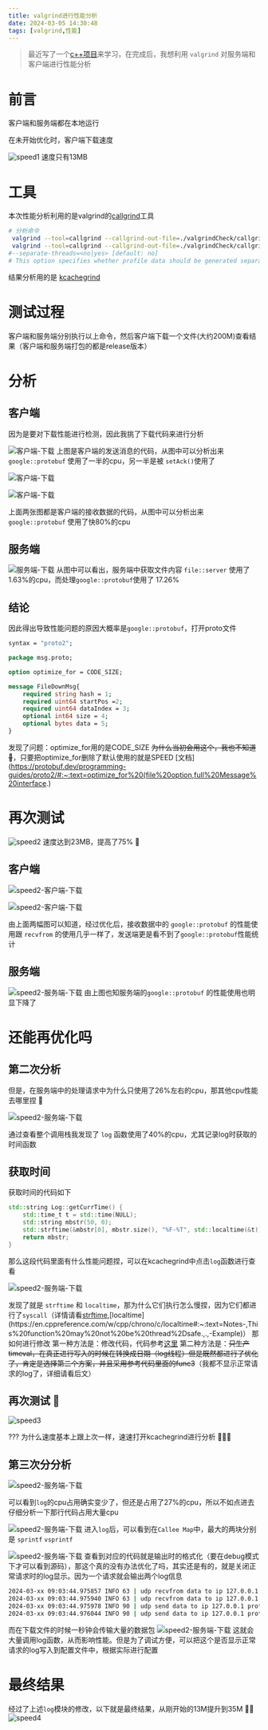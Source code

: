 ```yaml
---
title: valgrind进行性能分析
date: 2024-03-05 14:30:48
tags: [valgrind,性能]
---
```


> 最近写了一个[c++项目](https://github.com/kehaha-5/udp-transfiler)来学习，在完成后，我想利用 `valgrind` 对服务端和客户端进行性能分析

# 前言

客户端和服务端都在本地运行

在未开始优化时，客户端下载速度

![speed1](./speed1.png)
速度只有13MB


# 工具

本次性能分析利用的是valgrind的[callgrind](https://valgrind.org/docs/manual/cl-manual.html#cl-manual.options)工具
```bash
# 分析命令
 valgrind --tool=callgrind --callgrind-out-file=./valgrindCheck/callgrind/client --separate-threads=yes ./build/TRANFILER_CLIENT #客户端
 valgrind --tool=callgrind --callgrind-out-file=./valgrindCheck/callgrind/server --separate-threads=yes ./build/TRANFILER_SERVER #服务端
#--separate-threads=<no|yes> [default: no]
# This option specifies whether profile data should be generated separately for every thread. If yes, the file names get "-threadID" appended.
```
结果分析用的是 [kcachegrind](https://kcachegrind.github.io)

# 测试过程
客户端和服务端分别执行以上命令，然后客户端下载一个文件(大约200M)查看结果（客户端和服务端打包的都是release版本）

# 分析

## 客户端
因为是要对下载性能进行检测，因此我挑了下载代码来进行分析

![客户端-下载](./speed1-client-analysis-sendMsg.png)
上图是客户端的发送消息的代码，从图中可以分析出来 `google::protobuf` 使用了一半的cpu，另一半是被 `setAck()`使用了

![客户端-下载](./speed1-client-analysis-recv.png)

![客户端-下载](./speed1-client-analysis-recv2.png)

上面两张图都是客户端的接收数据的代码，从图中可以分析出来 `google::protobuf` 使用了快80%的cpu 

## 服务端
![服务端-下载](./speed1-server-analysis-1.png)
从图中可以看出，服务端中获取文件内容 `file::server` 使用了1.63%的cpu，而处理`google::protobuf`使用了 17.26%

## 结论
因此得出导致性能问题的原因大概率是`google::protobuf`，打开proto文件
```proto
syntax = "proto2";

package msg.proto;

option optimize_for = CODE_SIZE;

message FileDownMsg{
    required string hash = 1;
    required uint64 startPos =2;
    required uint64 dataIndex = 3;
    optional int64 size = 4;
    optional bytes data = 5;
}
```
发现了问题：optimize_for用的是CODE_SIZE ~~为什么当初会用这个，我也不知道🤡~~，只要把optimize_for删除了默认使用的就是SPEED [文档](https://protobuf.dev/programming-guides/proto2/#:~:text=optimize_for%20(file%20option,full%20Message%20interface.)

# 再次测试
![speed2](./speed2.png)
速度达到23MB，提高了75% 🤞

## 客户端
![speed2-客户端-下载](./speed2-client-recv.png)

![speed2-客户端-下载](./speed2-client-sendMsg.png)

由上面两幅图可以知道，经过优化后，接收数据中的 `google::protobuf` 的性能使用跟 `recvfrom` 的使用几乎一样了，发送端更是看不到了`google::protobuf`性能统计

## 服务端
![speed2-服务端-下载](./speed2-server-analysis-1.png)
由上图也知服务端的`google::protobuf` 的性能使用也明显下降了

# 还能再优化吗

## 第二次分析
但是，在服务端中的处理请求中为什么只使用了26%左右的cpu，那其他cpu性能去哪里捏 🤔

![speed2-服务端-下载](./speed2-server-analysis-2.png)

通过查看整个调用栈我发现了 `log` 函数使用了40%的cpu，尤其记录log时获取的时间函数

## 获取时间
获取时间的代码如下
```cpp
std::string Log::getCurrTime() {
    std::time_t t = std::time(NULL);
    std::string mbstr(50, 0);
    std::strftime(&mbstr[0], mbstr.size(), "%F-%T", std::localtime(&t));
    return mbstr;
}
```
那么这段代码里面有什么性能问题捏，可以在kcachegrind中点击`log`函数进行查看

![speed2-服务端-下载](./speed2-server-analysis-3.png)

发现了就是 `strftime` 和 `localtime`，那为什么它们执行怎么慢捏，因为它们都进行了`syscall`（详情请看[strftime](https://stackoverflow.com/questions/8174147/strftime-performance-vs-snprintf#:~:text=POSIX%20requires%20strftime%20to%20call%20tzset()%20(or%20act%20as%20if%20it%20did)%2C%20which%20on%20a%20linux%20system%20will%20likely%20stat%20/etc/timezone%20and%20other%20files%2C%20which%20is%20slow%20(compared%20to%20snprintf).%20Setting%20the%20TZ%20environment%20variable%20will%20generally%20give%20it%20a%20great%20boost.),[localtime](https://en.cppreference.com/w/cpp/chrono/c/localtime#:~:text=Notes-,This%20function%20may%20not%20be%20thread%2Dsafe.,.,-Example)）
那如何进行修改
第一种方法是：修改代码，代码参考[这里](https://gist.github.com/felipou/ad107bbb3a91814679beb22c0686fbeb)
第二种方法是：~~只生产 timeval，在真正进行写入的时候在转换成日期（log线程）但是既然都进行了优化了，肯定是选择第二个方案，并且采用参考代码里面的func3~~（我都不显示正常请求的log了，详细请看后文）

## 再次测试 🤡

![speed3](./speed3.png)

??? 为什么速度基本上跟上次一样，速速打开kcachegrind进行分析 🤺🤺🤺

## 第三次分分析

![speed2-服务端-下载](./speed3-server-analysis-1.png)

可以看到`log`的cpu占用确实变少了，但还是占用了27%的cpu，所以不如点进去仔细分析一下那行代码占用大量cpu

![speed2-服务端-下载](./speed3-server-analysis-2.png)
进入`log`后，可以看到在`Callee Map`中，最大的两块分别是 `sprintf` `vsprintf`

![speed2-服务端-下载](./speed3-server-analysis-3.png)
查看到对应的代码就是输出时的格式化（要在debug模式下才可以看到源码），那这个真的没有办法优化了吗，其实还是有的，就是关闭正常请求时的log显示。因为一个请求就会输出两个log信息
```bash
2024-03-xx 09:03:44.975857 INFO 63 | udp recvfrom data to ip 127.0.0.1 prot 35512 ack is 1315955221
2024-03-xx 09:03:44.975940 INFO 63 | udp recvfrom data to ip 127.0.0.1 prot 35512 ack is 508775843
2024-03-xx 09:03:44.975978 INFO 90 | udp send data to ip 127.0.0.1 prot 35512 ack is 3372925139
2024-03-xx 09:03:44.976044 INFO 90 | udp send data to ip 127.0.0.1 prot 35512 ack is 508775843
```
而在下载文件的时候一秒钟会传输大量的数据包
![speed2-服务端-下载](./speed3-server-analysis-4.png)
这就会大量调用log函数，从而影响性能。但是为了调试方便，可以把这个是否显示正常请求的log写入到配置文件中，根据实际进行配置

# 最终结果
经过了上述`log`模块的修改，以下就是最终结果，从刚开始的13M提升到35M 🤞🤞
![speed4](./speed4.png)
